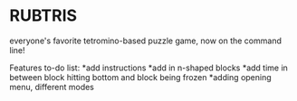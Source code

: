 RUBTRIS
=======

everyone's favorite tetromino-based puzzle game, now on the command line!

Features to-do list:
*add instructions
*add in n-shaped blocks
*add time in between block hitting bottom and block being frozen
*adding opening menu, different modes